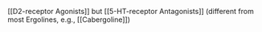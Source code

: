 [[D2-receptor Agonists]] but [[5-HT-receptor Antagonists]] (different from most Ergolines, e.g., [[Cabergoline]])